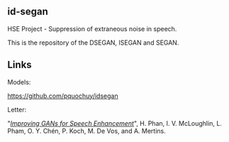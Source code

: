 ## id-segan
HSE Project - Suppression of extraneous noise in speech.

This is the repository of the DSEGAN, ISEGAN and SEGAN.

## Links

Models: 

https://github.com/pquochuy/idsegan

Letter:

"[_Improving GANs for Speech Enhancement_](https://arxiv.org/pdf/2001.05532.pdf)", H. Phan, I. V. McLoughlin, L. Pham, O. Y. Chén, P. Koch, M. De Vos, and A. Mertins.
